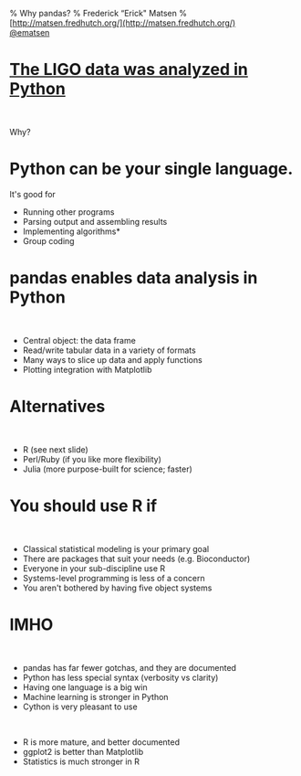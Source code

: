 % Why pandas?
% Frederick &#8220;Erick" Matsen
% [http://matsen.fredhutch.org/](http://matsen.fredhutch.org/) <br> [\@ematsen](https://twitter.com/ematsen)

#
<section data-background="http://aasnova.org/wp-content/uploads/2016/02/fig1_large.png"> </section>

# [The LIGO data was analyzed in Python](https://losc.ligo.org/s/events/GW150914/GW150914_tutorial.html)

&nbsp;

Why?

# Python can be your single language.

It's good for

<ul>
<li class="fragment"> Running other programs
<li class="fragment"> Parsing output and assembling results
<li class="fragment"> Implementing algorithms*
<li class="fragment"> Group coding
</ul>


# pandas enables data analysis in Python

&nbsp;

* Central object: the data frame
* Read/write tabular data in a variety of formats
* Many ways to slice up data and apply functions
* Plotting integration with Matplotlib


# Alternatives

&nbsp;

* R (see next slide)
* Perl/Ruby (if you like more flexibility)
* Julia (more purpose-built for science; faster)


# You should use R if

&nbsp;

* Classical statistical modeling is your primary goal
* There are packages that suit your needs (e.g. Bioconductor)
* Everyone in your sub-discipline use R
* Systems-level programming is less of a concern
* You aren't bothered by having five object systems



# IMHO

&nbsp;

* pandas has far fewer gotchas, and they are documented
* Python has less special syntax (verbosity vs clarity)
* Having one language is a big win
* Machine learning is stronger in Python
* Cython is very pleasant to use

&nbsp;

* R is more mature, and better documented
* ggplot2 is better than Matplotlib
* Statistics is much stronger in R
